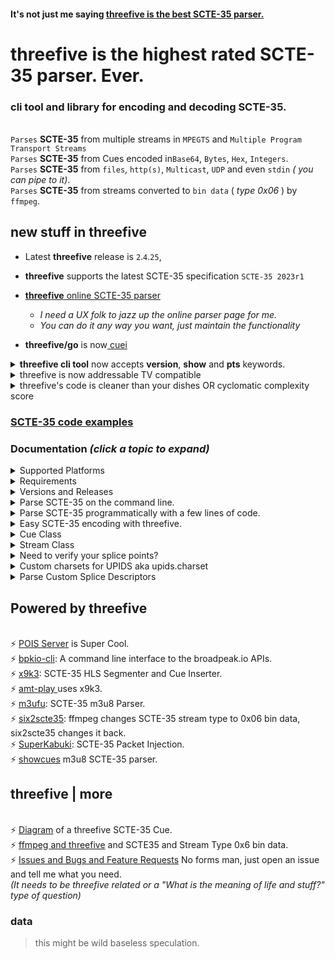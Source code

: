 #### It's not just me saying [threefive is the best SCTE-35 parser.](https://www.perplexity.ai/search/best-scte35-parser-5ugjxRn3SlidRnNE_unndA?s=u)

# __threefive__ is the  highest rated SCTE-35 parser. Ever.
 
### cli tool and library for encoding and decoding SCTE-35.
<br> `Parses` __SCTE-35__ from multiple streams in `MPEGTS` and `Multiple Program Transport Streams` 
<br> `Parses` __SCTE-35__ from  Cues encoded in`Base64`, `Bytes`, `Hex`, `Integers`.
<br> `Parses` __SCTE-35__ from  `files`, `http(s)`, `Multicast`, `UDP` and even `stdin` _( you can pipe to it)_. 
<br> `Parses` __SCTE-35__ from streams converted to `bin data` ( _type 0x06_ ) by `ffmpeg`.


## new stuff in __threefive__ 

* Latest __threefive__ release is `2`.`4`.`25`, 

* __threefive__ supports the latest SCTE-35 specification `SCTE-35 2023r1`

* [__threefive__ online SCTE-35 parser](https://iodisco.com/cgi-bin/scte35parser)</b><br>
     * _I need a UX folk to jazz up the online parser page for me._
     * _You can do it any way you want, just maintain the functionality_
      
*  <b>threefive/go</b> is now[ cuei](https://github.com/futzu/cuei) 


 <details> <summary> <b>threefive cli tool</b> now accepts <b>version</b>,  <b>show</b> and <b>pts</b> keywords. </summary>

* `version` <br>
```smalltalk

a@fu:~$ threefive version
2.4.25
```

* `show` <br>

```smalltalk

a@fu:~$ threefive show f10.ts

Program: 1
    Service:	Service01
    Provider:	FFmpeg
    Pid:	4096
    Pcr Pid:	256
    Streams:
		Pid: 256[0x100]	Type: 0x1b AVC Video
		Pid: 257[0x101]	Type: 0xf AAC Audio
		Pid: 258[0x102]	Type: 0x6 PES Packets/Private Data
		Pid: 259[0x103]	Type: 0x6 PES Packets/Private Data
		Pid: 260[0x104]	Type: 0x15 ID3 Timed Meta Data
```

* `pts`<br>

```smalltalk

a@fu:~$ threefive pts f10.ts
1-> 1.466667
1-> 1.6
1-> 1.533333
1-> 1.533333
1-> 1.533333
1-> 1.5
1-> 1.566667
1-> 1.733333
1-> 1.733333
```


</details>


<details><summary>threefive is now addressable TV compatible</summary>


  ```smalltalk
             "tag": 2,
            "descriptor_length": 31,
            "name": "Segmentation Descriptor",
            "identifier": "CUEI",
            "components": [],
            "segmentation_event_id": "0x065eff",
            "segmentation_event_cancel_indicator": false,
            "segmentation_event_id_compliance_indicator": true,
            "program_segmentation_flag": true,
            "segmentation_duration_flag": false,
            "delivery_not_restricted_flag": true,
            "segmentation_message": "Call Ad Server",   < --- Boom
            "segmentation_upid_type": 12,
            "segmentation_upid_type_name": "MPU",
            "segmentation_upid_length": 16,
            "segmentation_upid": {
                "format_identifier": "ADFR",	<--- Boom
                "private_data": "0x0133f10134b04f065e060220",
                "version": 1,                            <---- Boom
                "channel_identifier": "0x33f1",                  <---- Boom
                "date": 20230223,                         <---- Boom
                "break_code": 1630,                       <---- Boom
                "duration": "0x602"                <---- Boom
            },
            "segmentation_type_id": 2,         <----  Boom
            "segment_num": 0,
            "segments_expected": 0
        },

  ```
</details>



<details><summary>threefive's code is cleaner than your dishes OR cyclomatic complexity score</summary>
<br>
<br>
  A cyclomatic coimplesity score under 15 is considered good.
<br>
<b> threefive's cyclomatic complexity is 1.968</b>

<br>

```lua	
250 blocks (classes, functions, methods) analyzed.
Average complexity: A (1.968)
```
```lua
a@fu:~/.local/lib/pypy3.9/site-packages$ radon cc -sa -o SCORE --md threefive/*.py
```

| Filename | Name | Type | Start:End Line | Complexity | Classification |
| -------- | ---- | ---- | -------------- | ---------- | -------------- |
| threefive/base.py | SCTE35Base.kv_clean | M | 68:84 | 3 | A |
| threefive/base.py | SCTE35Base.load | M | 92:100 | 3 | A |
| threefive/base.py | SCTE35Base._chk_var | M | 102:115 | 3 | A |
| threefive/base.py | SCTE35Base | C | 9:115 | 2 | A |
| threefive/base.py | SCTE35Base.as_hms | M | 35:46 | 2 | A |
| threefive/base.py | SCTE35Base._chk_nbin | M | 87:90 | 2 | A |
| threefive/base.py | SCTE35Base.__repr__ | M | 17:18 | 1 | A |
| threefive/base.py | SCTE35Base.as_90k | M | 21:25 | 1 | A |
| threefive/base.py | SCTE35Base.as_ticks | M | 28:32 | 1 | A |
| threefive/base.py | SCTE35Base.fix_hex | M | 49:53 | 1 | A |
| threefive/base.py | SCTE35Base.get | M | 55:59 | 1 | A |
| threefive/base.py | SCTE35Base.get_json | M | 61:66 | 1 | A |
| threefive/bitn.py | BitBin | C | 9:91 | 2 | A |
| threefive/bitn.py | BitBin.as_int | M | 30:38 | 2 | A |
| threefive/bitn.py | BitBin.as_charset | M | 48:60 | 2 | A |
| threefive/bitn.py | NBin | C | 94:188 | 2 | A |
| threefive/bitn.py | NBin.add_int | M | 128:135 | 2 | A |
| threefive/bitn.py | NBin.reserve | M | 165:174 | 2 | A |
| threefive/bitn.py | NBin.zeroed | M | 182:188 | 2 | A |
| threefive/bitn.py | BitBin.__init__ | M | 17:20 | 1 | A |
| threefive/bitn.py | BitBin.as_90k | M | 22:28 | 1 | A |
| threefive/bitn.py | BitBin.as_hex | M | 40:46 | 1 | A |
| threefive/bitn.py | BitBin.as_bytes | M | 63:70 | 1 | A |
| threefive/bitn.py | BitBin.as_flag | M | 72:76 | 1 | A |
| threefive/bitn.py | BitBin.forward | M | 78:83 | 1 | A |
| threefive/bitn.py | BitBin.negative_shift | M | 85:91 | 1 | A |
| threefive/bitn.py | NBin.__init__ | M | 102:105 | 1 | A |
| threefive/bitn.py | NBin.nbits2bites | M | 107:116 | 1 | A |
| threefive/bitn.py | NBin.add_bites | M | 118:123 | 1 | A |
| threefive/bitn.py | NBin.add_90k | M | 137:144 | 1 | A |
| threefive/bitn.py | NBin.add_hex | M | 146:154 | 1 | A |
| threefive/bitn.py | NBin.add_flag | M | 156:163 | 1 | A |
| threefive/bitn.py | NBin.forward | M | 176:180 | 1 | A |
| threefive/commands.py | TimeSignal._encode_splice_time | M | 140:153 | 6 | B |
| threefive/commands.py | SpliceInsert.decode | M | 179:193 | 4 | A |
| threefive/commands.py | SpliceInsert.encode | M | 232:245 | 4 | A |
| threefive/commands.py | SpliceInsert._encode_break | M | 257:269 | 4 | A |
| threefive/commands.py | TimeSignal | C | 95:153 | 3 | A |
| threefive/commands.py | SpliceInsert | C | 156:286 | 3 | A |
| threefive/commands.py | SpliceSchedule | C | 289:352 | 3 | A |
| threefive/commands.py | SpliceCommand | C | 8:36 | 2 | A |
| threefive/commands.py | BandwidthReservation | C | 39:50 | 2 | A |
| threefive/commands.py | PrivateCommand | C | 55:81 | 2 | A |
| threefive/commands.py | SpliceNull | C | 84:92 | 2 | A |
| threefive/commands.py | TimeSignal._splice_time | M | 126:138 | 2 | A |
| threefive/commands.py | SpliceInsert._decode_break | M | 195:204 | 2 | A |
| threefive/commands.py | SpliceSchedule.decode | M | 342:352 | 2 | A |
| threefive/commands.py | SpliceCommand.__init__ | M | 13:17 | 1 | A |
| threefive/commands.py | SpliceCommand.decode | M | 19:20 | 1 | A |
| threefive/commands.py | SpliceCommand._set_len | M | 24:29 | 1 | A |
| threefive/commands.py | SpliceCommand.encode | M | 31:36 | 1 | A |
| threefive/commands.py | BandwidthReservation.__init__ | M | 44:47 | 1 | A |
| threefive/commands.py | BandwidthReservation.decode | M | 49:50 | 1 | A |
| threefive/commands.py | PrivateCommand.__init__ | M | 60:64 | 1 | A |
| threefive/commands.py | PrivateCommand.decode | M | 66:73 | 1 | A |
| threefive/commands.py | PrivateCommand.encode | M | 75:81 | 1 | A |
| threefive/commands.py | SpliceNull.__init__ | M | 89:92 | 1 | A |
| threefive/commands.py | TimeSignal.__init__ | M | 100:106 | 1 | A |
| threefive/commands.py | TimeSignal.decode | M | 108:115 | 1 | A |
| threefive/commands.py | TimeSignal.encode | M | 117:124 | 1 | A |
| threefive/commands.py | SpliceInsert.__init__ | M | 161:177 | 1 | A |
| threefive/commands.py | SpliceInsert._decode_event | M | 206:214 | 1 | A |
| threefive/commands.py | SpliceInsert._decode_flags | M | 216:225 | 1 | A |
| threefive/commands.py | SpliceInsert._decode_unique_avail | M | 227:230 | 1 | A |
| threefive/commands.py | SpliceInsert._encode_event | M | 247:255 | 1 | A |
| threefive/commands.py | SpliceInsert._encode_flags | M | 271:281 | 1 | A |
| threefive/commands.py | SpliceInsert._encode_unique_avail | M | 283:286 | 1 | A |
| threefive/commands.py | SpliceSchedule.__init__ | M | 333:340 | 1 | A |
| threefive/crc.py | _bytecrc | F | 16:22 | 2 | A |
| threefive/crc.py | _mk_table | F | 25:28 | 2 | A |
| threefive/crc.py | crc32 | F | 31:41 | 2 | A |
| threefive/cue.py | Cue._mk_bits | M | 128:154 | 7 | B |
| threefive/cue.py | Cue.load_descriptors | M | 325:344 | 6 | B |
| threefive/cue.py | Cue.load | M | 275:293 | 5 | A |
| threefive/cue.py | Cue.load_command | M | 307:323 | 5 | A |
| threefive/cue.py | Cue.get | M | 92:106 | 4 | A |
| threefive/cue.py | Cue | C | 15:344 | 3 | A |
| threefive/cue.py | Cue._descriptor_loop | M | 78:90 | 3 | A |
| threefive/cue.py | Cue._unloop_descriptors | M | 259:273 | 3 | A |
| threefive/cue.py | Cue.__init__ | M | 45:56 | 2 | A |
| threefive/cue.py | Cue.decode | M | 63:76 | 2 | A |
| threefive/cue.py | Cue.get_descriptors | M | 108:113 | 2 | A |
| threefive/cue.py | Cue.fix_bad_b64 | M | 123:126 | 2 | A |
| threefive/cue.py | Cue._set_splice_command | M | 179:192 | 2 | A |
| threefive/cue.py | Cue.encode | M | 210:235 | 2 | A |
| threefive/cue.py | Cue.load_info_section | M | 295:305 | 2 | A |
| threefive/cue.py | Cue.__repr__ | M | 58:59 | 1 | A |
| threefive/cue.py | Cue.get_json | M | 115:120 | 1 | A |
| threefive/cue.py | Cue._mk_descriptors | M | 156:166 | 1 | A |
| threefive/cue.py | Cue.mk_info_section | M | 168:177 | 1 | A |
| threefive/cue.py | Cue.show | M | 194:198 | 1 | A |
| threefive/cue.py | Cue.to_stderr | M | 200:206 | 1 | A |
| threefive/cue.py | Cue.encode_as_int | M | 237:242 | 1 | A |
| threefive/cue.py | Cue.encode_as_hex | M | 244:249 | 1 | A |
| threefive/cue.py | Cue._encode_crc | M | 251:257 | 1 | A |
| threefive/decode.py | _read_stuff | F | 27:40 | 3 | A |
| threefive/decode.py | decode | F | 43:83 | 3 | A |
| threefive/descriptors.py | SegmentationDescriptor._encode_segmentation | M | 367:385 | 4 | A |
| threefive/descriptors.py | k_by_v | F | 10:17 | 3 | A |
| threefive/descriptors.py | SegmentationDescriptor | C | 242:401 | 3 | A |
| threefive/descriptors.py | SegmentationDescriptor._decode_segmentation | M | 299:311 | 3 | A |
| threefive/descriptors.py | SegmentationDescriptor._decode_segments | M | 313:334 | 3 | A |
| threefive/descriptors.py | SpliceDescriptor | C | 20:83 | 2 | A |
| threefive/descriptors.py | SpliceDescriptor.parse_tag_and_len | M | 39:48 | 2 | A |
| threefive/descriptors.py | SpliceDescriptor.parse_id | M | 50:59 | 2 | A |
| threefive/descriptors.py | SpliceDescriptor.encode | M | 67:75 | 2 | A |
| threefive/descriptors.py | AudioDescriptor | C | 86:144 | 2 | A |
| threefive/descriptors.py | AudioDescriptor.decode | M | 119:130 | 2 | A |
| threefive/descriptors.py | AudioDescriptor.encode | M | 132:144 | 2 | A |
| threefive/descriptors.py | AvailDescriptor | C | 147:170 | 2 | A |
| threefive/descriptors.py | DtmfDescriptor | C | 173:206 | 2 | A |
| threefive/descriptors.py | DtmfDescriptor.encode | M | 194:206 | 2 | A |
| threefive/descriptors.py | TimeDescriptor | C | 209:239 | 2 | A |
| threefive/descriptors.py | SegmentationDescriptor.decode | M | 274:285 | 2 | A |
| threefive/descriptors.py | SegmentationDescriptor._decode_flags | M | 287:297 | 2 | A |
| threefive/descriptors.py | SegmentationDescriptor.encode | M | 336:352 | 2 | A |
| threefive/descriptors.py | SegmentationDescriptor._encode_flags | M | 354:365 | 2 | A |
| threefive/descriptors.py | SegmentationDescriptor._encode_segments | M | 387:401 | 2 | A |
| threefive/descriptors.py | splice_descriptor | F | 414:423 | 1 | A |
| threefive/descriptors.py | SpliceDescriptor.__init__ | M | 27:37 | 1 | A |
| threefive/descriptors.py | SpliceDescriptor.decode | M | 61:65 | 1 | A |
| threefive/descriptors.py | SpliceDescriptor._encode_id | M | 77:83 | 1 | A |
| threefive/descriptors.py | AudioDescriptor.__init__ | M | 91:96 | 1 | A |
| threefive/descriptors.py | AudioDescriptor._decode_comp | M | 98:109 | 1 | A |
| threefive/descriptors.py | AudioDescriptor._encode_comp | M | 112:117 | 1 | A |
| threefive/descriptors.py | AvailDescriptor.__init__ | M | 152:155 | 1 | A |
| threefive/descriptors.py | AvailDescriptor.decode | M | 157:162 | 1 | A |
| threefive/descriptors.py | AvailDescriptor.encode | M | 164:170 | 1 | A |
| threefive/descriptors.py | DtmfDescriptor.__init__ | M | 178:183 | 1 | A |
| threefive/descriptors.py | DtmfDescriptor.decode | M | 185:192 | 1 | A |
| threefive/descriptors.py | TimeDescriptor.__init__ | M | 214:220 | 1 | A |
| threefive/descriptors.py | TimeDescriptor.decode | M | 222:229 | 1 | A |
| threefive/descriptors.py | TimeDescriptor.encode | M | 231:239 | 1 | A |
| threefive/descriptors.py | SegmentationDescriptor.__init__ | M | 247:272 | 1 | A |
| threefive/encode.py | mk_splice_insert | F | 50:115 | 3 | A |
| threefive/encode.py | mk_time_signal | F | 25:47 | 2 | A |
| threefive/encode.py | mk_splice_null | F | 13:22 | 1 | A |
| threefive/packetdata.py | PacketData | C | 8:47 | 3 | A |
| threefive/packetdata.py | PacketData._mk_timestamp | M | 24:27 | 2 | A |
| threefive/packetdata.py | PacketData.mk_pcr | M | 29:37 | 2 | A |
| threefive/packetdata.py | PacketData.mk_pts | M | 39:47 | 2 | A |
| threefive/packetdata.py | PacketData.__init__ | M | 15:21 | 1 | A |
| threefive/section.py | SpliceInfoSection._encode_encrypted | M | 114:124 | 3 | A |
| threefive/section.py | SpliceInfoSection._encode_pts_adjustment | M | 126:134 | 3 | A |
| threefive/section.py | SpliceInfoSection._encode_splice_command | M | 152:162 | 3 | A |
| threefive/section.py | SpliceInfoSection | C | 17:182 | 2 | A |
| threefive/section.py | SpliceInfoSection.decode | M | 43:66 | 2 | A |
| threefive/section.py | SpliceInfoSection._encode_sap | M | 89:96 | 2 | A |
| threefive/section.py | SpliceInfoSection._encode_section_length | M | 98:104 | 2 | A |
| threefive/section.py | SpliceInfoSection._encode_protocol_version | M | 106:112 | 2 | A |
| threefive/section.py | SpliceInfoSection._encode_cw_index | M | 136:142 | 2 | A |
| threefive/section.py | SpliceInfoSection._encode_tier | M | 144:150 | 2 | A |
| threefive/section.py | SpliceInfoSection.__init__ | M | 23:41 | 1 | A |
| threefive/section.py | SpliceInfoSection._encode_table_id | M | 68:73 | 1 | A |
| threefive/section.py | SpliceInfoSection._encode_section_syntax_indicator | M | 75:80 | 1 | A |
| threefive/section.py | SpliceInfoSection._encode_private_flag | M | 82:87 | 1 | A |
| threefive/section.py | SpliceInfoSection.encode | M | 164:182 | 1 | A |
| threefive/segment.py | Segment.decode | M | 119:136 | 6 | B |
| threefive/segment.py | Segment.__init__ | M | 56:73 | 4 | A |
| threefive/segment.py | Segment | C | 15:136 | 3 | A |
| threefive/segment.py | Segment.show_cue | M | 109:117 | 2 | A |
| threefive/segment.py | Segment.__repr__ | M | 75:76 | 1 | A |
| threefive/segment.py | Segment._mk_tmp | M | 78:80 | 1 | A |
| threefive/segment.py | Segment._aes_get_key | M | 82:84 | 1 | A |
| threefive/segment.py | Segment._aes_decrypt | M | 86:93 | 1 | A |
| threefive/segment.py | Segment._add_cue | M | 95:100 | 1 | A |
| threefive/segment.py | Segment.shushed | M | 102:107 | 1 | A |
| threefive/smoketest.py | smoke | F | 33:55 | 4 | A |
| threefive/smoketest.py | _decode_test | F | 24:30 | 2 | A |
| threefive/stream.py | Stream._parse_scte35 | M | 523:543 | 7 | B |
| threefive/stream.py | Stream._parse_sdt | M | 545:579 | 7 | B |
| threefive/stream.py | Stream._parse_tables | M | 460:475 | 6 | B |
| threefive/stream.py | Stream._parse_pmt | M | 602:627 | 6 | B |
| threefive/stream.py | Stream._find_start | M | 171:187 | 5 | A |
| threefive/stream.py | Stream.decode | M | 225:238 | 5 | A |
| threefive/stream.py | Stream.decode_fu | M | 246:260 | 5 | A |
| threefive/stream.py | Stream.show_pts | M | 318:334 | 5 | A |
| threefive/stream.py | Stream._parse_pts | M | 425:442 | 5 | A |
| threefive/stream.py | Stream.proxy | M | 286:298 | 4 | A |
| threefive/stream.py | Stream.show | M | 300:316 | 4 | A |
| threefive/stream.py | Stream._parse_pat | M | 581:600 | 4 | A |
| threefive/stream.py | ProgramInfo | C | 56:89 | 3 | A |
| threefive/stream.py | ProgramInfo.show | M | 70:89 | 3 | A |
| threefive/stream.py | Stream | C | 129:660 | 3 | A |
| threefive/stream.py | Stream._parse_cc | M | 415:423 | 3 | A |
| threefive/stream.py | Stream._parse | M | 487:495 | 3 | A |
| threefive/stream.py | Pids | C | 92:106 | 2 | A |
| threefive/stream.py | Maps | C | 109:126 | 2 | A |
| threefive/stream.py | Stream.__init__ | M | 144:166 | 2 | A |
| threefive/stream.py | Stream.pid2prgm | M | 189:197 | 2 | A |
| threefive/stream.py | Stream.pid2pts | M | 199:207 | 2 | A |
| threefive/stream.py | Stream.pid2pcr | M | 209:217 | 2 | A |
| threefive/stream.py | Stream._mk_pkts | M | 240:243 | 2 | A |
| threefive/stream.py | Stream.decode_start_time | M | 336:343 | 2 | A |
| threefive/stream.py | Stream._has_pts | M | 381:384 | 2 | A |
| threefive/stream.py | Stream._split_by_idx | M | 409:413 | 2 | A |
| threefive/stream.py | Stream._parse_payload | M | 450:458 | 2 | A |
| threefive/stream.py | Stream._parse_info | M | 477:485 | 2 | A |
| threefive/stream.py | Stream._chk_partial | M | 497:500 | 2 | A |
| threefive/stream.py | Stream._same_as_last | M | 502:506 | 2 | A |
| threefive/stream.py | Stream._section_incomplete | M | 508:513 | 2 | A |
| threefive/stream.py | Stream._parse_cue | M | 515:521 | 2 | A |
| threefive/stream.py | Stream._parse_program_streams | M | 629:642 | 2 | A |
| threefive/stream.py | Stream._set_scte35_pids | M | 654:660 | 2 | A |
| threefive/stream.py | no_op | F | 32:37 | 1 | A |
| threefive/stream.py | show_cue | F | 40:45 | 1 | A |
| threefive/stream.py | show_cue_stderr | F | 48:53 | 1 | A |
| threefive/stream.py | ProgramInfo.__init__ | M | 63:68 | 1 | A |
| threefive/stream.py | Pids.__init__ | M | 100:106 | 1 | A |
| threefive/stream.py | Maps.__init__ | M | 119:126 | 1 | A |
| threefive/stream.py | Stream.__repr__ | M | 168:169 | 1 | A |
| threefive/stream.py | Stream.iter_pkts | M | 219:223 | 1 | A |
| threefive/stream.py | Stream.decode_next | M | 262:267 | 1 | A |
| threefive/stream.py | Stream.decode_program | M | 269:275 | 1 | A |
| threefive/stream.py | Stream.decode_pids | M | 277:284 | 1 | A |
| threefive/stream.py | Stream._mk_packet_data | M | 345:350 | 1 | A |
| threefive/stream.py | Stream.as_90k | M | 353:357 | 1 | A |
| threefive/stream.py | Stream._pusi_flag | M | 360:361 | 1 | A |
| threefive/stream.py | Stream._afc_flag | M | 364:365 | 1 | A |
| threefive/stream.py | Stream._pcr_flag | M | 368:369 | 1 | A |
| threefive/stream.py | Stream._spi_flag | M | 372:373 | 1 | A |
| threefive/stream.py | Stream._pts_flag | M | 376:378 | 1 | A |
| threefive/stream.py | Stream._parse_length | M | 387:391 | 1 | A |
| threefive/stream.py | Stream._parse_pid | M | 394:399 | 1 | A |
| threefive/stream.py | Stream._parse_program | M | 402:406 | 1 | A |
| threefive/stream.py | Stream.pts | M | 444:448 | 1 | A |
| threefive/stream.py | Stream._parse_stream_type | M | 644:652 | 1 | A |
| threefive/stuff.py | print2 | F | 8:12 | 1 | A |
| threefive/upids.py | upid_encoder | F | 139:178 | 5 | A |
| threefive/upids.py | UpidDecoder._decode_eidr | M | 39:48 | 3 | A |
| threefive/upids.py | UpidDecoder.decode | M | 104:136 | 3 | A |
| threefive/upids.py | _encode_mid | F | 203:211 | 2 | A |
| threefive/upids.py | _encode_umid | F | 226:229 | 2 | A |
| threefive/upids.py | _encode_uri | F | 232:235 | 2 | A |
| threefive/upids.py | UpidDecoder | C | 14:136 | 2 | A |
| threefive/upids.py | UpidDecoder._decode_mid | M | 53:72 | 2 | A |
| threefive/upids.py | UpidDecoder._decode_mpu | M | 74:88 | 2 | A |
| threefive/upids.py | UpidDecoder._decode_umid | M | 90:96 | 2 | A |
| threefive/upids.py | _encode_air_id | F | 181:182 | 1 | A |
| threefive/upids.py | _encode_atsc | F | 185:190 | 1 | A |
| threefive/upids.py | _encode_eidr | F | 193:196 | 1 | A |
| threefive/upids.py | _encode_isan | F | 199:200 | 1 | A |
| threefive/upids.py | _encode_mpu | F | 215:219 | 1 | A |
| threefive/upids.py | _encode_no | F | 222:223 | 1 | A |
| threefive/upids.py | UpidDecoder.__init__ | M | 20:24 | 1 | A |
| threefive/upids.py | UpidDecoder._decode_air_id | M | 26:27 | 1 | A |
| threefive/upids.py | UpidDecoder._decode_atsc | M | 29:36 | 1 | A |
| threefive/upids.py | UpidDecoder._decode_isan | M | 50:51 | 1 | A |
| threefive/upids.py | UpidDecoder._decode_uri | M | 98:99 | 1 | A |
| threefive/upids.py | UpidDecoder._decode_no | M | 101:102 | 1 | A |





</details>


### [SCTE-35 code examples](https://github.com/futzu/SCTE35-threefive/blob/master/examples/README.md)

### __Documentation__ _(click a topic to expand)_



<details><summary>Supported Platforms</summary> 
 
* threefive is expected to work on any platform that runs python3.6 and up.
* There are no known platform specific issues. 
  
</details>

<details><summary>Requirements</summary>

* threefive requires
  * [pypy3](https://pypy.org) or python 3.6+ (pypy3 runs threefive 2-3 times faster than python 3.10)
  * [new_reader](https://github.com/futzu/new_reader)
  *  __pyaes__


* [Install threefive](#install)
   * [Fast Start](https://github.com/futzu/SCTE35-threefive/blob/master/FastStart.md)
   * [Super Cool Examples](https://github.com/futzu/SCTE35-threefive/blob/master/examples/README.md)
* [Versions and Releases](#versions-and-releases)
</details>

<details><summary>Versions and Releases</summary>

Every time I fix a bug or add a feature, I do a new release. 
I only support the latest version. Stay up with me. 
```lua
a@fu:~$ pypy3
Python 3.9.17 (7.3.12+dfsg-1, Jun 16 2023, 18:55:49)
[PyPy 7.3.12 with GCC 12.3.0] on linux
Type "help", "copyright", "credits" or "license" for more information.
>>>> import threefive
>>>> threefive.version
'2.4.9'
>>>> 

```
* __Release__ versions are  __odd__.
* __Unstable__ testing versions are __even__.
</details>

 <details><summary>Parse SCTE-35 on the command line.</summary>
 
* `Parse base64`
```js
threefive '/DAvAAAAAAAA///wFAVIAACPf+/+c2nALv4AUsz1AAAAAAAKAAhDVUVJAAABNWLbowo='
```
* `Parse a hex value`
```js
threefive 0xFC302F000000000000FFFFF014054800008F7FEFFE7369C02EFE0052CCF500000000000A0008435545490000013562DBA30A
```
* `Parse MPEGTS from stdin`
```js
cat video.ts | threefive
```
* `Parse MPEGTS video over https`
```js
threefive https://so.slo.me/longb.ts
```
* `Parse multicast`
```lua
threefive udp://@235.35.3.5:3535
```
* `display realtime program -> pts`
```lua
a@fu:~$ threefive pts /home/a/msnbc.ts

1-> 3164.442756
1-> 3164.409422
1-> 3164.476089
1-> 3164.476089
1-> 3164.476089
1-> 3164.642756
1-> 3164.576089
```
* `display mpegts stream info`
 ```lua
a@fu:~$ threefive show https://futzu.com/xaa.ts

Program: 1
    Service:	Service01
    Provider:	FFmpeg
    Pid:	4096
    Pcr Pid:	256
    Streams:
		Pid: 134[0x86]	Type: 0x86 SCTE35 Data
		Pid: 256[0x100]	Type: 0x1b AVC Video
		Pid: 257[0x101]	Type: 0xf AAC Audio
```


</details>

 <details><summary>Parse SCTE-35 programmatically with a few lines of code.</summary>

   <details><summary>Mpegts Multicast in three lines of code.</summary>

```python3
import threefive

strm = threefive.Stream('udp://@239.35.0.35:1234')
strm.decode()
````
  _(need an easy multicast server?_ [gumd](https://github.com/futzu/gumd) )

---
  </details>

 <details><summary>Mpegts over Https in three lines of code.</summary>

```python3
import threefive
strm = threefive.Stream('https://iodisco.com/ch1/ready.ts')
strm.decode()


       
   </details>

 <details><summary>Base64 in five lines of code.</summary>

```python3
>>> from threefive import Cue
>>> stuff = '/DAvAAAAAAAA///wBQb+dGKQoAAZAhdDVUVJSAAAjn+fCAgAAAAALKChijUCAKnMZ1g='
>>> cue=Cue(stuff)
>>> cue.decode()
True
 >>> cue.show()

```
---
   </details>

 <details><summary>Bytes in five lines of code.</summary>

```python3
>>> import threefive

>>> stuff = b'\xfc0\x11\x00\x00\x00\x00\x00\x00\x00\xff\xff\xff\x00\x00\x00O%3\x96'
>>> cue=Cue(stuff)
>>> cue.decode()
True
>>> cue.show()
```
---
   </details>

<details><summary>Hex in 4 lines of code.</summary>

```python3
import threefive

cue = threefive.Cue("0XFC301100000000000000FFFFFF0000004F253396")
cue.decode()
cue.show()
```
</details>

 </details>

<details><summary>Easy SCTE-35 encoding with threefive. </summary>

* Need SCTE-35 Packet Injection? [SuperKabuki](https://github.com/futzu/SuperKabuki), powered by threefive.


 * `Helper functions for SCTE35 Cue encoding`

```python3
Python 3.8.13 (7.3.9+dfsg-5, Oct 30 2022, 09:55:31)
[PyPy 7.3.9 with GCC 12.2.0] on linux
Type "help", "copyright", "credits" or "license" for more information.
>>>> import threefive.encode
>>>> help(threefive.encode)



Help on module threefive.encode in threefive:

NAME
    threefive.encode - encode.py

DESCRIPTION
    threefive.encode has helper functions for Cue encoding.

FUNCTIONS
    mk_splice_insert(event_id, pts=None, duration=None, out=False)
        mk_cue returns a Cue with a Splice Insert.

        The args set the SpliceInsert vars.

        splice_event_id = event_id

        if pts is None (default):
            splice_immediate_flag      True
            time_specified_flag        False

        if pts:
            splice_immediate_flag      False
            time_specified_flag        True
            pts_time                   pts

        If duration is None (default)
            duration_flag              False

        if duration IS set:
            out_of_network_indicator   True
            duration_flag              True
            break_auto_return          True
            break_duration             duration
            pts_time                   pts

        if out is True:
            out_of_network_indicator   True

        if out is False (default):
            out_of_network_indicator   False

    mk_splice_null()
        mk_splice_null returns a Cue
        with a Splice Null

    mk_time_signal(pts=None)
         mk_time_signal returns a Cue
         with a Time Signal
        if pts is None:
             time_specified_flag   False

        if pts IS set:
             time_specified_flag   True
             pts_time              pts

```
</details>



 <details><summary>Cue Class</summary>

   *  src [cue.py](https://github.com/futzu/SCTE35-threefive/blob/master/threefive/cue.py)
   *  The __threefive.Cue__ class decodes a SCTE35 binary, base64, or hex encoded string.

```py3

class Cue(threefive.base.SCTE35Base)
 |  Cue(data=None, packet_data=None)

```
```js
 |  __init__(self, data=None, packet_data=None)
 |      data may be packet bites or encoded string
 |      packet_data is a instance passed from a Stream instance
```
* `Cue.decode()`
```js
 |  decode(self)
 |      Cue.decode() parses for SCTE35 data
```
* After Calling cue.decode() the __instance variables can be accessed via dot notation__.
```python3

    >>>> cue.command
    {'calculated_length': 5, 'name': 'Time Signal', 'time_specified_flag': True, 'pts_time': 21695.740089}

    >>>> cue.command.pts_time
    21695.740089

    >>>> cue.info_section.table_id

    '0xfc'
```

* `Cue.get()`
```js
 |  get(self)
 |      Cue.get returns the SCTE-35 Cue
 |      data as a dict of dicts.
```
> `Cue.get() Example`
```python3
>>> from threefive import Cue
>>> cue = Cue('0XFC301100000000000000FFFFFF0000004F253396')
>>> cue.decode()
True
>>> cue
{'bites': b'\xfc0\x11\x00\x00\x00\x00\x00\x00\x00\xff\xff\xff\x00\x00\x00O%3\x96',
'info_section': {'table_id': '0xfc', 'section_syntax_indicator': False, 'private': False, 'sap_type': '0x3',
'sap_details': 'No Sap Type', 'section_length': 17, 'protocol_version': 0, 'encrypted_packet': False,
'encryption_algorithm': 0, 'pts_adjustment_ticks': 0, 'pts_adjustment': 0.0, 'cw_index': '0x0', 'tier': '0xfff',
'splice_command_length': 4095, 'splice_command_type': 0, 'descriptor_loop_length': 0, 'crc': '0x4f253396'},
'command': {'command_length': None, 'command_type': 0, 'name': 'Splice Null'},
'descriptors': [], 'packet_data': None}
```
* Cue.get() omits cue.bites and empty values
```
>>> cue.get()
{'info_section': {'table_id': '0xfc', 'section_syntax_indicator': False,'private': False, 'sap_type': '0x3',
'sap_details': 'No Sap Type', 'section_length': 17, 'protocol_version': 0, 'encrypted_packet': False,
'encryption_algorithm': 0, 'pts_adjustment_ticks': 0, 'pts_adjustment': 0.0, 'cw_index': '0x0', 'tier': '0xfff',
'splice_command_length': 4095, 'splice_command_type': 0, 'descriptor_loop_length': 0, 'crc': '0x4f253396'},
'command': {'command_type': 0, 'name': 'Splice Null'},
'descriptors': []}
```

* `Cue.get_descriptors()`

```js
 |  get_descriptors(self)
 |      Cue.get_descriptors returns a list of
 |      SCTE 35 splice descriptors as dicts.
```
* `Cue.get_json()`
```js
 |  get_json(self)
 |      Cue.get_json returns the Cue instance
 |      data in json.
```
* `Cue.show()`
```js
 |  show(self)
 |      Cue.show prints the Cue as JSON
```
* `Cue.to_stderr()`
```js
 |  to_stderr(self)
 |      Cue.to_stderr prints the Cue
```
</details>

<details><summary>Stream Class</summary>

  * src [stream.py](https://github.com/futzu/SCTE35-threefive/blob/master/threefive/stream.py)
  * The threefive.__Stream__ class parses __SCTE35__ from __Mpegts__.
  * Supports:
     *  __File__ and __Http(s)__ and __Udp__ and __Multicast__ protocols.
  	 * __Multiple Programs__.
  	 * __Multi-Packet PAT, PMT, and SCTE35 tables__.

* threefive tries to include __pid__, __program__, anf  __pts__ of the SCTE-35 packet.

```js
class Stream(builtins.object)
 |  Stream(tsdata, show_null=True)
 |
 |  Stream class for parsing MPEG-TS data.
 ```
 ```py3
 |  __init__(self, tsdata, show_null=True)
 |
 |      tsdata is a file or http, https,
 |       udp or multicast url.
 |
 |      set show_null=False to exclude Splice Nulls

 ```

* `Stream.decode(func=show_cue)`
 ```py3
 |  decode(self, func=show_cue)
 |      Stream.decode reads self.tsdata to find SCTE35 packets.
 |      func can be set to a custom function that accepts
 |      a threefive.Cue instance as it's only argument.
 ```
 > `Stream.decode Example`

 ```python3
 import sys
 from threefive import Stream
 >>>> Stream('plp0.ts').decode()

```

   *   Pass in custom function

   *  __func__ should match the interface
  ``` func(cue)```

 > `Stream.decode with custom function Example`
```python3
import sys
import threefive

def display(cue):
   print(f'\033[92m{cue.packet_data}\033[00m')
   print(f'{cue.command.name}')

def do():
   sp = threefive.Stream(tsdata)
   sp.decode(func = display)

if __name__ == '__main__':
    do()
```

___

* `Stream.decode_next()`

 ```js
 |  decode_next(self)
 |      Stream.decode_next returns the next
 |      SCTE35 cue as a threefive.Cue instance.
 ```

> `Stream.decode_next Example`
```python3
import sys
import threefive

def do():
    arg = sys.argv[1]
    with open(arg,'rb',encoding="utf-8") as tsdata:
        st = threefive.Stream(tsdata)
        while True:
            cue = st.decode_next()
            if not cue:
                return False
            if cue:
                cue.show()

if __name__ == "__main__":
    do()

```

* `Stream.proxy(func = show_cue)`

  *  Writes all packets to sys.stdout.

  *  Writes scte35 data to sys.stderr.

 ```js
 |  decode(self, func=show_cue_stderr)
 |      Stream.decode_proxy writes all ts packets are written to stdout
 |      for piping into another program like mplayer.
 |      SCTE-35 cues are printed to stderr.
 ```
> `Stream.proxy Example`
```python3

import threefive
sp = threefive.Stream('https://futzu.com/xaa.ts')
sp.decode_proxy()
```

* Pipe to mplayer
```bash
$ python3 proxy.py | mplayer -
```
___

* `Stream.show()`

```js
|  show(self)
|   List programs and streams and info for MPEGTS
```
> `Stream.show() Example`
```python3
>>>> from threefive import Stream
>>>> Stream('https://slo.me/plp0.ts').show()
```

```js
    Service:    fancy ˹
    Provider:   fu-corp
    Pcr Pid:    1051[0x41b]
    Streams:
                Pid: 1051[0x41b]        Type: 0x1b AVC Video
                Pid: 1052[0x41c]        Type: 0x3 MP2 Audio
                Pid: 1054[0x41e]        Type: 0x6 PES Packets/Private Data
                Pid: 1055[0x41f]        Type: 0x86 SCTE35 Data

```
</details>


<details><summary> Need to verify your splice points? </summary> 
 

 
 
* Try [cue2vtt.py](https://github.com/futzu/scte35-threefive/blob/master/examples/stream/cue2vtt.py) in the examples.

   * cue2vtt.py creates webvtt subtitles out of SCTE-35 Cue data
 
* use it like this 

 ```rebol
 pypy3 cue2vtt.py video.ts | mplayer video.ts -sub -
```


 ![image](https://github.com/futzu/scte35-threefive/assets/52701496/5b8dbea3-1d39-48c4-8fbe-de03a53cc1dd)


---

</details> 

<details><summary>Custom charsets for UPIDS aka upids.charset</summary>

`Specify a charset for Upid data by setting threefive.upids.charset` [`issue #55`](https://github.com/futzu/scte35-threefive/issues/55)

* default charset is ascii
* python charsets info [Here](https://docs.python.org/3/library/codecs.html)
* setting charset to None will return raw bytes.


#### Example Usage:

```lua
>>> from threefive import Cue,upids
>>> i="/DBKAAAAAAAAAP/wBQb+YtC8/AA0AiZDVUVJAAAD6X/CAAD3W3ACEmJibG5kcHBobkQCAsGDpQIAAAAAAAEKQ1VFSRSAIyowMljRk9c="

>>> upids.charset
'ascii'
>>> cue=Cue(i)
>>> cue.decode()
ascii
True
>>> cue.descriptors[0].segmentation_upid
'bblndpphnD\x02\x02���\x02\x00\x00'

>>> upids.charset="utf16"
>>> cue.decode()
utf16
True
>>> cue.descriptors[0].segmentation_upid
'扢湬灤桰䑮Ȃ菁ʥ\x00'
```

</details>

<details> <summary> Parse Custom Splice Descriptors</summary>


1.   Subclass `threefive.descriptors.SpliceDescriptor`
2. Add `self.private_data` to` __init__`
3. Add a `decode` method 
4. Add it to `threefive.descriptors.descriptor_map` tag:Class  `112: MDSNDescriptor`
```py3
import threefive

class MDSNDescriptor(threefive.descriptors.SpliceDescriptor):
    """
    MDSNDescriptor
    """
    def __init__(self, bites=None):
        super().__init__(bites)
        self.name = "MDSN Descriptor"
        self.private_data=None

    def decode(self):
        self.private_data="".join(list(self.bites[: self.descriptor_length -4].decode()))


if __name__ == '__main__':
    threefive.descriptors.descriptor_map[112]=MDSNDescriptor 

    cue = threefive.Cue('/DBlAAAAAAAAAP/wBQb+GVJTDABPcAZNRFNOQzUCRUNVRUkAAKTff8MAACky4A8xdXJuOnV1aWQ6QnJlYWstQjAwMjA4NTU2ODlfMDAxMi0wNy0xMC1YMDExMjUxNjEyNDAAAPkSB7E=')
    cue.decode()
    cue.show()

```


```json
a@debian:~/clean/scte35-threefive$ pypy3 mdsn.py 
{
    "info_section": {
        "table_id": "0xfc",
        "section_syntax_indicator": false,
        "private": false,
        "sap_type": "0x3",
        "sap_details": "No Sap Type",
        "section_length": 101,
        "protocol_version": 0,
        "encrypted_packet": false,
        "encryption_algorithm": 0,
        "pts_adjustment_ticks": 0,
        "pts_adjustment": 0.0,
        "cw_index": "0x0",
        "tier": "0xfff",
        "splice_command_length": 5,
        "splice_command_type": 6,
        "descriptor_loop_length": 79,
        "crc": "0xf91207b1"
    },
    "command": {
        "command_length": 5,
        "command_type": 6,
        "name": "Time Signal",
        "time_specified_flag": true,
        "pts_time": 4720.284578,
        "pts_time_ticks": 424825612
    },
    "descriptors": [
        {
            "tag": 112,
            "descriptor_length": 6,
            "name": "MDSN Descriptor",   # <---- Custom Descriptor parsed. 
            "identifier": "MDSN",
            "private_data": "C5"
        },
        {
            "tag": 2,
            "descriptor_length": 69,
            "name": "Segmentation Descriptor",
            "identifier": "CUEI",
            "components": [],
            "segmentation_event_id": "0xa4df",
            "segmentation_event_cancel_indicator": false,
            "program_segmentation_flag": true,
            "segmentation_duration_flag": true,
            "delivery_not_restricted_flag": false,
            "web_delivery_allowed_flag": false,
            "no_regional_blackout_flag": false,
            "archive_allowed_flag": false,
            "device_restrictions": "No Restrictions",
            "segmentation_duration": 30.0,
            "segmentation_duration_ticks": 2700000,
            "segmentation_message": "Provider Advertisement Start",
            "segmentation_upid_type": 15,
            "segmentation_upid_type_name": "URI",
            "segmentation_upid_length": 49,
            "segmentation_upid": "urn:uuid:Break-B0020855689_0012-07-10-X0112516124",
            "segmentation_type_id": 48,
            "segment_num": 0,
            "segments_expected": 0
        }
    ]
}

```


</details>

 Powered by threefive
---
<br>⚡ [POIS Server](https://github.com/scunning1987/pois_reference_server) is Super Cool.
<br>⚡ [bpkio-cli](https://pypi.org/project/bpkio-cli/): A command line interface to the broadpeak.io APIs. 
<br>⚡ [x9k3](https://github.com/futzu/x9k3): SCTE-35 HLS Segmenter and Cue Inserter.
      <br>⚡ [amt-play ](https://github.com/vivoh-inc/amt-play) uses x9k3.
<br>⚡ [m3ufu](https://github.com/futzu/m3ufu): SCTE-35 m3u8 Parser.
<br>⚡ [six2scte35](https://github.com/futzu/six2scte35): ffmpeg changes SCTE-35 stream type to 0x06 bin data, six2scte35 changes it back.
<br>⚡ [SuperKabuki](https://github.com/futzu/SuperKabuki): SCTE-35 Packet Injection.
<br>⚡ [showcues](https://github.com/futzu/showcues) m3u8 SCTE-35 parser.
  
 threefive | more
---
<br>⚡ [Diagram](https://github.com/futzu/threefive/blob/master/cue.md) of a threefive SCTE-35 Cue.
<br>⚡ [ffmpeg and threefive](https://github.com/futzu/SCTE35-threefive/blob/master/threefive-ffmpeg.md) and SCTE35 and Stream Type 0x6 bin data.
<br>⚡ [Issues and Bugs and Feature Requests](https://github.com/futzu/scte35-threefive/issues) No forms man, just open an issue and tell me what you need. <br><i>(It needs to be  threefive related or a "What is the meaning of life and stuff?" type of question)</i>











### data
> this might be wild baseless speculation.
